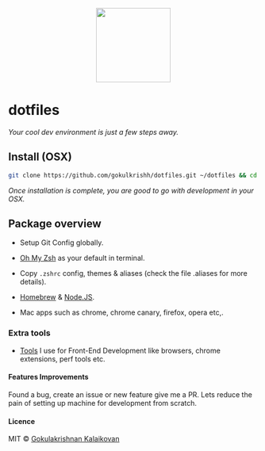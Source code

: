 <p align="center"><img src="https://raw.githubusercontent.com/gokulkrishh/dotfiles/master/logo.png" width="150" height="150"/></p>

# dotfiles

*Your cool dev environment is just a few steps away.*

## Install (OSX)

```sh
git clone https://github.com/gokulkrishh/dotfiles.git ~/dotfiles && cd ~/dotfiles && bash install.sh
```

*Once installation is complete, you are good to go with development in your OSX.*

## Package overview

  - Setup Git Config globally.

  - [Oh My Zsh](https://github.com/robbyrussell/oh-my-zsh) as your default in terminal.

  - Copy `.zshrc` config, themes & aliases (check the file .aliases for more details).

  - [Homebrew](http://brew.sh/) & [Node.JS](https://nodejs.org/en/).
	
  - Mac apps such as chrome, chrome canary, firefox, opera etc,.

### Extra tools

 - [Tools](https://github.com/gokulkrishh/Tools-I-use) I use for Front-End Development like browsers, chrome extensions, perf tools etc.

#### Features Improvements
Found a bug, create an issue or new feature give me a PR. Lets reduce the pain of setting up machine for development from scratch.

#### Licence

MIT © [Gokulakrishnan Kalaikovan](http://github.com/gokulkrishh)   
